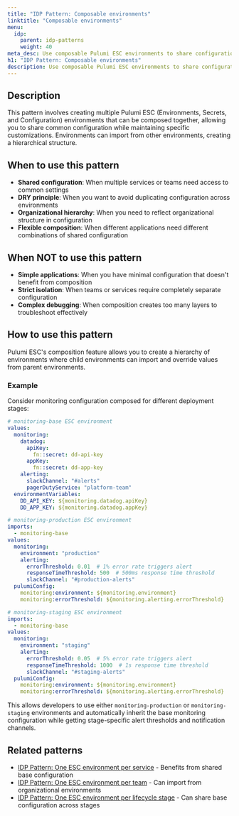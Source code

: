 ```yaml
---
title: "IDP Pattern: Composable environments"
linktitle: "Composable environments"
menu:
  idp:
    parent: idp-patterns
    weight: 40
meta_desc: Use composable Pulumi ESC environments to share configuration across services, teams, and lifecycle stages
h1: "IDP Pattern: Composable environments"
description: Use composable Pulumi ESC environments to share configuration across services, teams, and lifecycle stages.
---
```


## Description

This pattern involves creating multiple Pulumi ESC (Environments, Secrets, and Configuration) environments that can be composed together, allowing you to share common configuration while maintaining specific customizations. Environments can import from other environments, creating a hierarchical structure.

## When to use this pattern

- **Shared configuration**: When multiple services or teams need access to common settings
- **DRY principle**: When you want to avoid duplicating configuration across environments
- **Organizational hierarchy**: When you need to reflect organizational structure in configuration
- **Flexible composition**: When different applications need different combinations of shared configuration

## When NOT to use this pattern

- **Simple applications**: When you have minimal configuration that doesn't benefit from composition
- **Strict isolation**: When teams or services require completely separate configuration
- **Complex debugging**: When composition creates too many layers to troubleshoot effectively

## How to use this pattern

Pulumi ESC's composition feature allows you to create a hierarchy of environments where child environments can import and override values from parent environments.

### Example

Consider monitoring configuration composed for different deployment stages:

```yaml
# monitoring-base ESC environment
values:
  monitoring:
    datadog:
      apiKey:
        fn::secret: dd-api-key
      appKey:
        fn::secret: dd-app-key
    alerting:
      slackChannel: "#alerts"
      pagerDutyService: "platform-team"
  environmentVariables:
    DD_API_KEY: ${monitoring.datadog.apiKey}
    DD_APP_KEY: ${monitoring.datadog.appKey}
```

```yaml
# monitoring-production ESC environment
imports:
  - monitoring-base
values:
  monitoring:
    environment: "production"
    alerting:
      errorThreshold: 0.01  # 1% error rate triggers alert
      responseTimeThreshold: 500  # 500ms response time threshold
      slackChannel: "#production-alerts"
  pulumiConfig:
    monitoring:environment: ${monitoring.environment}
    monitoring:errorThreshold: ${monitoring.alerting.errorThreshold}
```

```yaml
# monitoring-staging ESC environment
imports:
  - monitoring-base
values:
  monitoring:
    environment: "staging"
    alerting:
      errorThreshold: 0.05  # 5% error rate triggers alert
      responseTimeThreshold: 1000  # 1s response time threshold
      slackChannel: "#staging-alerts"
  pulumiConfig:
    monitoring:environment: ${monitoring.environment}
    monitoring:errorThreshold: ${monitoring.alerting.errorThreshold}
```

This allows developers to use either `monitoring-production` or `monitoring-staging` environments and automatically inherit the base monitoring configuration while getting stage-specific alert thresholds and notification channels.

## Related patterns

- [IDP Pattern: One ESC environment per service](/docs/idp/well-architected/patterns/one-esc-environment-per-service) - Benefits from shared base configuration
- [IDP Pattern: One ESC environment per team](/docs/idp/well-architected/patterns/one-esc-environment-per-team) - Can import from organizational environments
- [IDP Pattern: One ESC environment per lifecycle stage](/docs/idp/well-architected/patterns/one-esc-environment-per-lifecycle-stage) - Can share base configuration across stages
